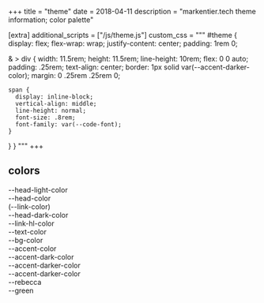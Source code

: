 +++
title = "theme"
date = 2018-04-11
description = "markentier.tech theme information; color palette"

[extra]
additional_scripts = ["/js/theme.js"]
custom_css = """
#theme {
  display: flex;
  flex-wrap: wrap;
  justify-content: center;
  padding: 1rem 0;

  & > div {
    width: 11.5rem;
    height: 11.5rem;
    line-height: 10rem;
    flex: 0 0 auto;
    padding: .25rem;
    text-align: center;
    border: 1px solid var(--accent-darker-color);
    margin: 0 .25rem .25rem 0;

    span {
      display: inline-block;
      vertical-align: middle;
      line-height: normal;
      font-size: .8rem;
      font-family: var(--code-font);
    }
  }
}
"""
+++

## colors

<div id="theme">
  <div style="background:var(--head-light-color)"><span style="color:var(--bg-color)">--head-light-color</span></div>
  <div style="background:var(--head-color)"><span style="color:var(--bg-color)">--head-color<br/>(--link-color)</span></div>
  <div style="background:var(--head-dark-color)"><span style="color:var(--bg-color)">--head-dark-color</span></div>
  <div style="background:var(--link-hl-color)"><span style="color:var(--bg-color)">--link-hl-color</span></div>
  <div style="background:var(--text-color)"><span style="color:var(--bg-color)">--text-color</span></div>
  <div style="background:var(--bg-color)"><span>--bg-color</span></div>
  <div style="background:var(--accent-color)"><span>--accent-color</span></div>
  <div style="background:var(--accent-dark-color)"><span>--accent-dark-color</span></div>
  <div style="background:var(--accent-darker-color)"><span>--accent-darker-color</span></div>
  <div style="background:var(--accent-darkest-color)"><span>--accent-darker-color</span></div>
  <div style="background:var(--rebecca)"><span style="color:var(--bg-color)">--rebecca</span></div>
  <div style="background:var(--green)"><span style="color:var(--bg-color)">--green</span></div>
</div>

<!--
### specials

<div class="theme">
  <div style="background:var(--transparent)"><span>--transparent</span></div>
</div>
<p></p>
-->
